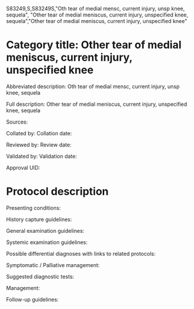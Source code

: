 S83249,S,S83249S,"Oth tear of medial mensc, current injury, unsp knee, sequela", "Other tear of medial meniscus, current injury, unspecified knee, sequela","Other tear of medial meniscus, current injury, unspecified knee"
# Category title: Other tear of medial meniscus, current injury, unspecified knee

Abbreviated description: Oth tear of medial mensc, current injury, unsp knee, sequela

Full description: Other tear of medial meniscus, current injury, unspecified knee, sequela

Sources:

Collated by:
Collation date:

Reviewed by:
Review date:

Validated by:
Validation date:

Approval UID:

# Protocol description

Presenting conditions:

History capture guidelines:

General examination guidelines:

Systemic examination guidelines:

Possible differential diagnoses with links to related protocols:

Symptomatic / Palliative management:

Suggested diagnostic tests:

Management:

Follow-up guidelines:
